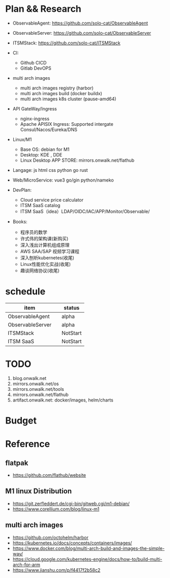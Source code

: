 # Plan && Research

* ObservableAgent: https://github.com/solo-cat/ObservableAgent
* ObservableServer: https://github.com/solo-cat/ObservableServer
* ITSMStack: https://github.com/solo-cat/ITSMStack

* CI:
  - Github CICD
  - Gitlab DevOPS

* multi arch images
  - multi arch images registry (harbor)
  - multi arch images build (docker buildx)
  - multi arch images k8s cluster (pause-amd64)

* API GateWay/Ingress
  - nginx-ingress
  - Apache APISIX Ingress: Supported intergate Consul/Nacos/Eureka/DNS

* Linux/M1 
  - Base OS: debian for M1
  - Desktop: KDE , DDE
  - Linux Desktop APP STORE: mirrors.onwalk.net/flathub 

* Langage: js html css python go rust
* Web/MicroService: vue3 go/gin python/nameko
* DevPlan:
  - Cloud service price calculator
  - ITSM SaaS catalog
  - ITSM SaaS（idea）LDAP/OIDC/IAC/APP/Monitor/Observable/
* Books:
  - 程序员的数学
  - 许式伟的架构课(新购买)
  - 深入浅出计算机组成原理
  - AWS SAA/SAP 视频学习课程
  - 深入刨析kubernetes(收尾)
  - Linux性能优化实战(收尾)
  - 趣谈网络协议(收尾)

# schedule

|        item     |          |   status   |
|-----------------|----------| ---------- |
| ObservableAgent |          |   alpha    |
| ObservableServer|          |   alpha    |
| ITSMStack       |          |   NotStart |
| ITSM SaaS       |          |   NotStart |

# TODO

1. blog.onwalk.net
1. mirrors.onwalk.net/os
1. mirrors.onwalk.net/tools
1. mirrors.onwalk.net/flathub
2. artifact.onwalk.net: docker/images,  helm/charts

# Budget

# Reference

## flatpak

* https://github.com/flathub/website 

## M1 linux Distribution

* https://git.zerfleddert.de/cgi-bin/gitweb.cgi/m1-debian/
* https://www.corellium.com/blog/linux-m1

##  multi arch images

* https://github.com/octohelm/harbor
* https://kubernetes.io/docs/concepts/containers/images/
* https://www.docker.com/blog/multi-arch-build-and-images-the-simple-way/
* https://cloud.google.com/kubernetes-engine/docs/how-to/build-multi-arch-for-arm
* https://www.jianshu.com/p/f4417f2b58c2
